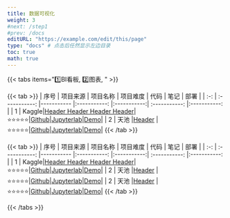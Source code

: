 ```yaml
---
title: 数据可视化
weight: 3
#next: /step1
#prev: /docs
editURL: "https://example.com/edit/this/page"
type: "docs" # 点击后任然显示左边目录
toc: true
math: true
---
```


{{< tabs items="1️⃣BI看板, 2️⃣图表, " >}}

  {{< tab >}}
| 序号    | 项目来源 | 项目名称  | 项目难度 | 代码 | 笔记 | 部署 |
| :-: | :-----------: |----------- |:-----------: |:-----------:| :-----------: |:-----------: |
| 1 | Kaggle|[Header Header Header Header](/project/page_001_test/)|⭐⭐⭐⭐⭐|[Github]()|[Jupyterlab]()|[Demo]()|
| 2 | 天池   |[Header](/project/page_001_test/) |⭐⭐⭐⭐⭐|[Github]()|[Jupyterlab]()|[Demo]()|
  {{< /tab >}}



  {{< tab >}}
| 序号    | 项目来源 | 项目名称  | 项目难度 | 代码 | 笔记 | 部署 |
| :-: | :-----------: |----------- |:-----------: |:-----------:| :-----------: |:-----------: |
| 1 | Kaggle|[Header Header Header Header](/project/page_001_test/)|⭐⭐⭐⭐⭐|[Github]()|[Jupyterlab]()|[Demo]()|
| 2 | 天池   |[Header](/project/page_001_test/) |⭐⭐⭐⭐⭐|[Github]()|[Jupyterlab]()|[Demo]()|
| 2 | 天池   |[Header](/project/page_001_test/) |⭐⭐⭐⭐⭐|[Github]()|[Jupyterlab]()|[Demo]()|
  {{< /tab >}}

{{< /tabs >}}




<br><br>


